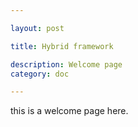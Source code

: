 ```yaml
---

layout: post

title: Hybrid framework

description: Welcome page
category: doc

---
```



this is a welcome page here.